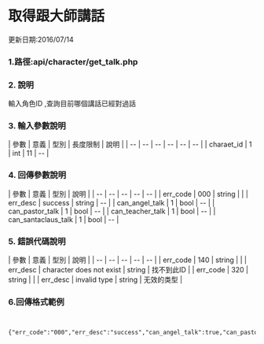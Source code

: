 # 取得跟大師講話


更新日期:2016/07/14

### 1.路徑:api/character/get_talk.php  　

### 2. 說明

輸入角色ID ,查詢目前哪個講話已經對過話
### 3. 輸入參數說明

| 參數 | 意義 | 型別 | 長度限制 | 說明 |
| -- | -- | -- | -- | -- | -- |
| charaet_id | 1 | int | 11   |   --  |


### 4. 回傳參數說明
| 參數 | 意義 | 型別 | 說明 |
| -- | -- | -- | -- | -- |
| err_code | 000 | string |  |
| err_desc | success | string | -- |
| can_angel_talk | 1 | bool | -- |
| can_pastor_talk | 1 | bool | -- |
| can_teacher_talk | 1 | bool | -- |
| can_santaclaus_talk | 1 | bool | -- |

### 5. 錯誤代碼說明
| 參數 | 意義 | 型別 | 說明 |
| -- | -- | -- | -- | -- |
| err_code | 140 | string |  |
| err_desc | character does not exist | string | 找不到此ID |
| err_code | 320 | string |  |
| err_desc | invalid type | string | 无效的类型 |





### 6.回傳格式範例
```


{"err_code":"000","err_desc":"success","can_angel_talk":true,"can_pastor_talk":true,"can_teacher_talk":false,"can_santaclaus_talk":true}



```
